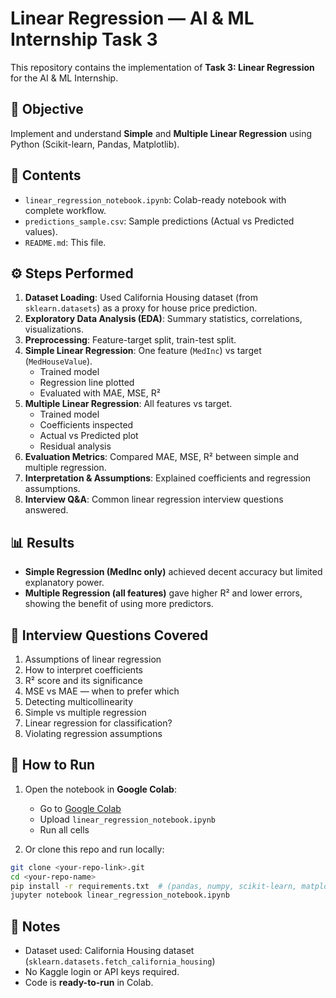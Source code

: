 # Linear Regression — AI & ML Internship Task 3

This repository contains the implementation of **Task 3: Linear Regression** for the AI & ML Internship.

## 📌 Objective
Implement and understand **Simple** and **Multiple Linear Regression** using Python (Scikit-learn, Pandas, Matplotlib).

## 📂 Contents
- `linear_regression_notebook.ipynb`: Colab-ready notebook with complete workflow.
- `predictions_sample.csv`: Sample predictions (Actual vs Predicted values).
- `README.md`: This file.

## ⚙️ Steps Performed
1. **Dataset Loading**: Used California Housing dataset (from `sklearn.datasets`) as a proxy for house price prediction.  
2. **Exploratory Data Analysis (EDA)**: Summary statistics, correlations, visualizations.  
3. **Preprocessing**: Feature-target split, train-test split.  
4. **Simple Linear Regression**: One feature (`MedInc`) vs target (`MedHouseValue`).  
   - Trained model  
   - Regression line plotted  
   - Evaluated with MAE, MSE, R²  
5. **Multiple Linear Regression**: All features vs target.  
   - Trained model  
   - Coefficients inspected  
   - Actual vs Predicted plot  
   - Residual analysis  
6. **Evaluation Metrics**: Compared MAE, MSE, R² between simple and multiple regression.  
7. **Interpretation & Assumptions**: Explained coefficients and regression assumptions.  
8. **Interview Q&A**: Common linear regression interview questions answered.

## 📊 Results
- **Simple Regression (MedInc only)** achieved decent accuracy but limited explanatory power.  
- **Multiple Regression (all features)** gave higher R² and lower errors, showing the benefit of using more predictors.  

## 📖 Interview Questions Covered
1. Assumptions of linear regression  
2. How to interpret coefficients  
3. R² score and its significance  
4. MSE vs MAE — when to prefer which  
5. Detecting multicollinearity  
6. Simple vs multiple regression  
7. Linear regression for classification?  
8. Violating regression assumptions  

## 🚀 How to Run
1. Open the notebook in **Google Colab**:  
   - Go to [Google Colab](https://colab.research.google.com/)  
   - Upload `linear_regression_notebook.ipynb`  
   - Run all cells  

2. Or clone this repo and run locally:  
```bash
git clone <your-repo-link>.git
cd <your-repo-name>
pip install -r requirements.txt  # (pandas, numpy, scikit-learn, matplotlib)
jupyter notebook linear_regression_notebook.ipynb
```

## 📝 Notes
- Dataset used: California Housing dataset (`sklearn.datasets.fetch_california_housing`)  
- No Kaggle login or API keys required.  
- Code is **ready-to-run** in Colab.  
